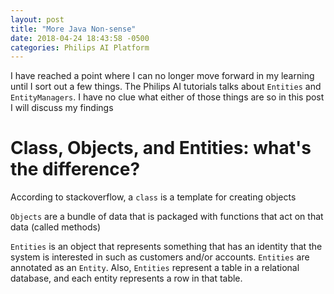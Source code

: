 ```yaml
---
layout: post
title: "More Java Non-sense"
date: 2018-04-24 18:43:58 -0500
categories: Philips AI Platform
---
```


I have reached a point where I can no longer move forward in my learning until I sort out a few things. The Philips AI tutorials talks about `Entities` and `EntityManagers`. I have no clue what either of those things are so in this post I will discuss my findings

# Class, Objects, and Entities: what's the difference?

According to stackoverflow, a `class` is a template for creating objects

`Objects` are a bundle of data that is packaged with functions that act on that data (called methods)

`Entities` is an object that represents something that has an identity that the system is interested in such as customers and/or accounts. `Entities` are annotated as an `Entity`.  Also, `Entities` represent a table in a relational database, and each entity represents a row in that table.


